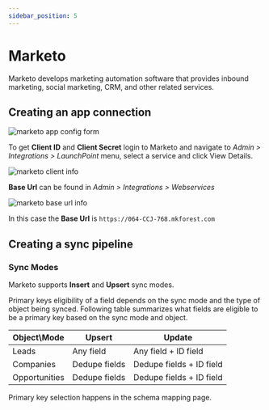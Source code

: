 ```yaml
---
sidebar_position: 5
---
```


# Marketo

Marketo develops marketing automation software that provides inbound marketing, social marketing, CRM, and other related services.

## Creating an app connection

![marketo app config form](/docs/static/img/screens/destinations/app_marketo_config.png)

To get **Client ID** and **Client Secret** login to Marketo and navigate to _Admin > Integrations > LaunchPoint_ menu,
select a service and click View Details.

![marketo client info](/docs/static/img/screens/destinations/app_marketo_secrets.png)

**Base Url** can be found in _Admin > Integrations > Webservices_

![marketo base url info](/docs/static/img/screens/destinations/app_marketo_base_url.png)

In this case the **Base Url** is `https://064-CCJ-768.mkforest.com`

## Creating a sync pipeline

### Sync Modes

Marketo supports **Insert** and **Upsert** sync modes.

Primary keys eligibility of a field depends on the sync mode and the type of object being synced. Following table summarizes what fields are eligible to be a primary key based on the sync mode and object.

| Object\Mode   | Upsert        | Update                   |
| ------------- | ------------- | ------------------------ |
| Leads         | Any field     | Any field + ID field     |
| Companies     | Dedupe fields | Dedupe fields + ID field |
| Opportunities | Dedupe fields | Dedupe fields + ID field |

Primary key selection happens in the schema mapping page.
